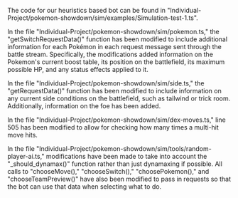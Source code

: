 The code for our heuristics based bot can be found in "Individual-Project/pokemon-showdown/sim/examples/Simulation-test-1.ts".

In the file "Individual-Project/pokemon-showdown/sim/pokemon.ts," the "getSwitchRequestData()" function has been modified to include additional information for each Pokémon in each request message sent through the battle stream. Specifically, the modifications added information on the Pokemon's current boost table, its position on the battlefield, its maximum possible HP, and any status effects applied to it.

In the file "Individual-Project/pokemon-showdown/sim/side.ts," the "getRequestData()" function has been modified to include information on any current side conditions on the battlefield, such as tailwind or trick room. Additionally, information on the foe has been added.

In the file "Individual-Project/pokemon-showdown/sim/dex-moves.ts," line 505 has been modified to allow for checking how many times a multi-hit move hits.

In the file "Individual-Project/pokemon-showdown/sim/tools/random-player-ai.ts," modifications have been made to take into account the "_should_dynamax()" function rather than just dynamaxing if possible. All calls to "chooseMove()," "chooseSwitch()," "choosePokemon()," and "chooseTeamPreview()" have also been modified to pass in requests so that the bot can use that data when selecting what to do.
